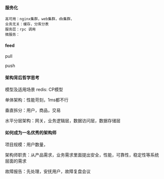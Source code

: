 #### 服务化
	高可用：nginx集群，web集群，db集群，
	业务无关：缓存，分库分表
	服务层：rpc 调用
	微服务：
	
#### feed 
pull

push

#### 架构背后哲学思考
模型及适用场景
redis: CP模型

单体架构：性能苛刻，1ms都不行

垂直拆分：用户，商品，交易

水平分层架构：网关，业务逻辑层，数据访问层，数据存储层

#### 如何成为一名优秀的架构师

项目规模：用户数量，

架构师职责：从产品需求，业务需求里面提出安全，性能，可靠性，稳定性等系统层面的需求

故障报告：先处理，安抚用户，故障复盘会议